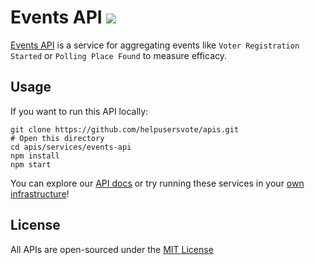 <h1>
  Events API <a href="https://travis-ci.org/helpusersvote/apis"><img src="https://travis-ci.org/helpusersvote/apis.svg?branch=master" /></a>
</h1>

[Events API](https://helpusersvote.com/docs/api) is a service for aggregating events like `Voter Registration Started` or `Polling Place Found` to measure efficacy.

## Usage

If you want to run this API locally:

```
git clone https://github.com/helpusersvote/apis.git
# Open this directory
cd apis/services/events-api
npm install
npm start
```

You can explore our [API docs](https://helpusersvote.com/docs/api) or try running these services in your [own infrastructure](https://github.com/helpusersvote/terraform-kubernetes-helpusersvote)!

## License

All APIs are open-sourced under the [MIT License](https://github.com/helpusersvote/apis/blob/master/license)